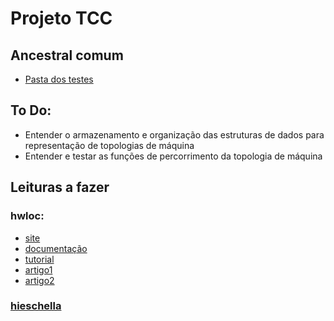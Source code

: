 # Projeto TCC

## Ancestral comum

- [Pasta dos testes](testes_ancestral/)

## To Do:

* Entender o armazenamento e organização das estruturas de dados para representação de topologias de máquina
* Entender e testar as funções de percorrimento da topologia de máquina

## Leituras a fazer

### hwloc: 

* [site](https://www.open-mpi.org/projects/hwloc/) 
* [documentação](https://www.open-mpi.org/projects/hwloc/doc/)
* [tutorial](https://www.open-mpi.org/projects/hwloc/tutorials/)
* [artigo1](http://www.open-mpi.de/papers/pdp-2010/hwloc-pdp-2010.pdf)
* [artigo2](http://icl.cs.utk.edu/open-mpi/papers/hpcs-2014-hwloc/hpcs-2014-hwloc.pdf)

### [hieschella](https://forge.imag.fr/scm/?group_id=388)
